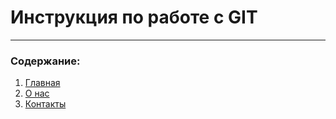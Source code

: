 # Инструкция по работе с GIT

----
### Содержание:
  1. [Главная](./index.html)
  2. [О нас](./pages/about.html)
  3. [Контакты](./pages/contacts.html)
  